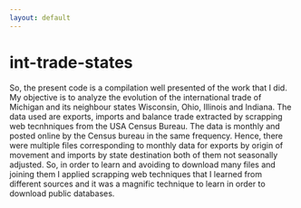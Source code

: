 ```yaml
---
layout: default
---
```

# int-trade-states
So, the present code is a compilation well presented of the work that I did. 
My objective is to analyze the evolution of the international trade of Michigan and its neighbour states Wisconsin, Ohio, Illinois and Indiana. 
The data used are exports, imports and balance trade extracted by scrapping web tecnhniques from the USA Census Bureau. 
The data is monthly and posted online by the Census bureau in the same frequency. 
Hence, there were multiple files corresponding to monthly data for exports by origin of movement and imports by state destination both of them not seasonally adjusted. 
So, in order to learn and avoiding to download many files and joining them I applied scrapping web techniques that I learned from different sources 
and it was a magnific technique to learn in order to download public databases. 

